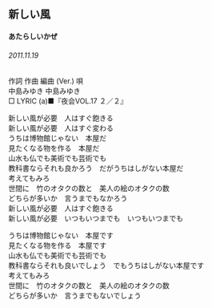 ## 新しい風
#### あたらしいかぜ
###### 2011.11.19


作詞  作曲  編曲 (Ver.)   唄  
中島みゆき   中島みゆき          
□ LYRIC (a)■『夜会VOL.17 ２／２』  
  
新しい風が必要　人はすぐ飽きる  
新しい風が必要　人はすぐ変わる  
うちは博物館じゃない　本屋だ  
見たくなる物を作る　本屋だ  
山水も仏でも美術でも芸術でも  
教科書ならそれも良かろう　だがうちはしがない本屋だ　  
考えてもみろ  
世間に　竹のオタクの数と　美人の絵のオタクの数  
どちらが多いか　言うまでもなかろう  
新しい風が必要　人はすぐ飽きる  
新しい風が必要　いつもいつまでも　いつもいつまでも  
  
うちは博物館じゃない　本屋です  
見たくなる物を作る　本屋です  
山水も仏でも美術でも芸術でも  
教科書ならそれも良いでしょう　でもうちはしがない本屋です  
考えてもみろ  
世間に　竹のオタクの数と　美人の絵のオタクの数  
どちらが多いか　言うまでもないでしょう  